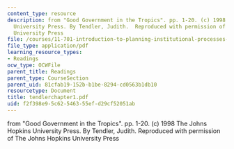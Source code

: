 ```yaml
---
content_type: resource
description: from "Good Government in the Tropics". pp. 1-20. (c) 1998 The Johns Hopkins
  University Press. By Tendler, Judith.  Reproduced with permission of The Johns Hopkins
  University Press
file: /courses/11-701-introduction-to-planning-institutional-processes-in-developing-countries-fall-2003/f2f398e95c62546355efd29cf52051ab_tendlerchapter1.pdf
file_type: application/pdf
learning_resource_types:
- Readings
ocw_type: OCWFile
parent_title: Readings
parent_type: CourseSection
parent_uid: 81cfab19-152b-b1be-8294-cd0563b1db10
resourcetype: Document
title: tendlerchapter1.pdf
uid: f2f398e9-5c62-5463-55ef-d29cf52051ab
---
```

from "Good Government in the Tropics". pp. 1-20. (c) 1998 The Johns Hopkins University Press. By Tendler, Judith.  Reproduced with permission of The Johns Hopkins University Press

